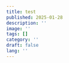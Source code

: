 ```yaml
---
title: test
published: 2025-01-28
description: ''
image: ''
tags: []
category: ''
draft: false 
lang: ''
---
```

